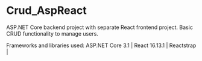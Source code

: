 # Crud_AspReact
ASP.NET Core backend project with separate React frontend project.
Basic CRUD functionality to manage users.

Frameworks and libraries used:
ASP.NET Core 3.1 | 
React 16.13.1 | 
Reactstrap | 
